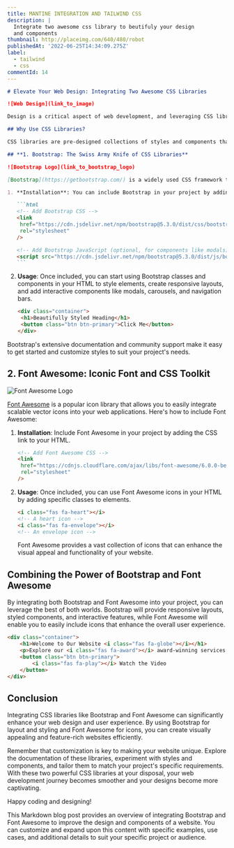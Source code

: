 ```yaml
---
title: MANTINE INTEGRATION AND TAILWIND CSS
description: |
  Integrate two awesome css library to beutifuly your design
  and components
thumbnail: http://placeimg.com/640/480/robot
publishedAt: '2022-06-25T14:34:09.275Z'
label:
  - tailwind
  - css
commentId: 14
---
```


````markdown
# Elevate Your Web Design: Integrating Two Awesome CSS Libraries

![Web Design](link_to_image)

Design is a critical aspect of web development, and leveraging CSS libraries can greatly enhance the aesthetics and functionality of your website. In this blog post, we will explore how to integrate two remarkable CSS libraries, **Bootstrap** and **Font Awesome**, to beautify your design and components.

## Why Use CSS Libraries?

CSS libraries are pre-designed collections of styles and components that simplify the process of creating visually appealing and responsive websites. They save development time, ensure consistency, and provide a solid foundation for design and user experience. Let's dive into how to integrate Bootstrap and Font Awesome to level up your web design.

## **1. Bootstrap: The Swiss Army Knife of CSS Libraries**

![Bootstrap Logo](link_to_bootstrap_logo)

[Bootstrap](https://getbootstrap.com/) is a widely used CSS framework that offers a comprehensive set of styles, components, and responsive grid layouts. Integrating Bootstrap into your project is a straightforward process:

1. **Installation**: You can include Bootstrap in your project by adding the CSS and JavaScript files to your HTML.

   ```html
   <!-- Add Bootstrap CSS -->
   <link
   	href="https://cdn.jsdelivr.net/npm/bootstrap@5.3.0/dist/css/bootstrap.min.css"
   	rel="stylesheet"
   />

   <!-- Add Bootstrap JavaScript (optional, for components like modals) -->
   <script src="https://cdn.jsdelivr.net/npm/bootstrap@5.3.0/dist/js/bootstrap.min.js"></script>
   ```
````

2. **Usage**: Once included, you can start using Bootstrap classes and components in your HTML to style elements, create responsive layouts, and add interactive components like modals, carousels, and navigation bars.

   ```html
   <div class="container">
   	<h1>Beautifully Styled Heading</h1>
   	<button class="btn btn-primary">Click Me</button>
   </div>
   ```

Bootstrap's extensive documentation and community support make it easy to get started and customize styles to suit your project's needs.

## **2. Font Awesome: Iconic Font and CSS Toolkit**

![Font Awesome Logo](link_to_fontawesome_logo)

[Font Awesome](https://fontawesome.com/) is a popular icon library that allows you to easily integrate scalable vector icons into your web applications. Here's how to include Font Awesome:

1. **Installation**: Include Font Awesome in your project by adding the CSS link to your HTML.

   ```html
   <!-- Add Font Awesome CSS -->
   <link
   	href="https://cdnjs.cloudflare.com/ajax/libs/font-awesome/6.0.0-beta3/css/all.min.css"
   	rel="stylesheet"
   />
   ```

2. **Usage**: Once included, you can use Font Awesome icons in your HTML by adding specific classes to elements.

   ```html
   <i class="fas fa-heart"></i>
   <!-- A heart icon -->
   <i class="fas fa-envelope"></i>
   <!-- An envelope icon -->
   ```

   Font Awesome provides a vast collection of icons that can enhance the visual appeal and functionality of your website.

## **Combining the Power of Bootstrap and Font Awesome**

By integrating both Bootstrap and Font Awesome into your project, you can leverage the best of both worlds. Bootstrap will provide responsive layouts, styled components, and interactive features, while Font Awesome will enable you to easily include icons that enhance the overall user experience.

```html
<div class="container">
	<h1>Welcome to Our Website <i class="fas fa-globe"></i></h1>
	<p>Explore our <i class="fas fa-award"></i> award-winning services.</p>
	<button class="btn btn-primary">
		<i class="fas fa-play"></i> Watch the Video
	</button>
</div>
```

## **Conclusion**

Integrating CSS libraries like Bootstrap and Font Awesome can significantly enhance your web design and user experience. By using Bootstrap for layout and styling and Font Awesome for icons, you can create visually appealing and feature-rich websites efficiently.

Remember that customization is key to making your website unique. Explore the documentation of these libraries, experiment with styles and components, and tailor them to match your project's specific requirements. With these two powerful CSS libraries at your disposal, your web development journey becomes smoother and your designs become more captivating.

Happy coding and designing!

This Markdown blog post provides an overview of integrating Bootstrap and Font Awesome to improve the design and components of a website. You can customize and expand upon this content with specific examples, use cases, and additional details to suit your specific project or audience.
